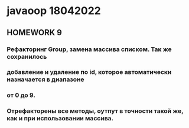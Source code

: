 # javaoop 18042022
## HOMEWORK 9
### Рефакторинг Group, замена массива списком. Так же сохранилось
### добавление и удаление по id, которое автоматически назначается в диапазоне
### от 0 до 9.
### Отрефакторены все методы, оутпут в точности такой же, как и при использовании массива.
